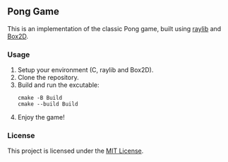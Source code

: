 ## Pong Game
This is an implementation of the classic Pong game, built using [raylib](https://github.com/raysan5/raylib) and [Box2D](https://github.com/erincatto/box2d).

### Usage
1. Setup your environment (C, raylib and Box2D).
2. Clone the repository.
3. Build and run the excutable:
   ```
   cmake -B Build
   cmake --build Build
   ```
4. Enjoy the game!

### License
This project is licensed under the [MIT License](LICENSE).